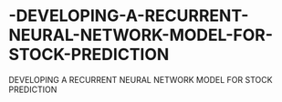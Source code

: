 # -DEVELOPING-A-RECURRENT-NEURAL-NETWORK-MODEL-FOR-STOCK-PREDICTION
 DEVELOPING A RECURRENT NEURAL NETWORK MODEL FOR STOCK PREDICTION
